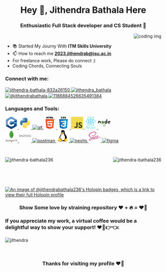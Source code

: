 
<h1 align="center" >Hey 👋, Jithendra Bathala Here</h1>
<h3 align="center" >Enthusiastic Full Stack developer and CS Student 🚀</h3>

<img src="https://c.tenor.com/GfSX-u7VGM4AAAAC/tenor.gif" alt="coding img" align="right" height="220" />

<p align="left"> <a href="https://twitter.com/" target="blank"><img src="https://img.shields.io/twitter/follow/?logo=twitter&style=for-the-badge" alt="" /></a> </p>

- 📚 Started My Journy With **ITM Skills University**
- 📫 How to reach me **2023.jithendrab@isu.ac.in**
- For freelance work, Please do connect :)
- Coding Chords, Connecting Souls

<h3 align="left">Connect with me:</h3>
<p align="left">
  <a href="https://linkedin.com/in/jithendra-bathala-832a26150" target="blank">
    <img align="center" src="https://raw.githubusercontent.com/rahuldkjain/github-profile-readme-generator/master/src/images/icons/Social/linked-in-alt.svg" alt="jithendra-bathala-832a26150" height="30" width="40" />
  </a>
  <a href="https://instagram.com/jithendra_bathala" target="blank">
    <img align="center" src="https://raw.githubusercontent.com/rahuldkjain/github-profile-readme-generator/master/src/images/icons/Social/instagram.svg" alt="jithendra_bathala" height="30" width="40" />
  </a>
  <a href="https://medium.com/@jithendrabathala" target="blank">
    <img align="center" src="https://miro.medium.com/v2/resize:fit:1400/1*psYl0y9DUzZWtHzFJLIvTw.png" alt="@jithendrabathala" height="30" />
  </a>
  <a href="https://discord.com/users/1186884526635491384" target="blank">
    <img align="center" src="https://raw.githubusercontent.com/rahuldkjain/github-profile-readme-generator/master/src/images/icons/Social/discord.svg" alt="1186884526635491384" height="30" width="40" />
  </a>
</p>

<h3 align="left">Languages and Tools:</h3>
<p align="left">
  <a href="https://www.w3schools.com/cpp/" target="_blank" rel="noreferrer">
    <img src="https://raw.githubusercontent.com/devicons/devicon/master/icons/cplusplus/cplusplus-original.svg" alt="cplusplus" width="40" height="40"/>
  </a>
  <a href="https://www.python.org" target="_blank" rel="noreferrer">
    <img src="https://raw.githubusercontent.com/devicons/devicon/master/icons/python/python-original.svg" alt="python" width="40" height="40"/>
  </a>
  <a href="https://git-scm.com/" target="_blank" rel="noreferrer">
    <img src="https://www.vectorlogo.zone/logos/git-scm/git-scm-icon.svg" alt="git" width="40" height="40"/>
  </a>
  <a href="https://www.w3.org/html/" target="_blank" rel="noreferrer">
    <img src="https://raw.githubusercontent.com/devicons/devicon/master/icons/html5/html5-original-wordmark.svg" alt="html5" width="40" height="40"/>
  </a>
  <a href="https://www.w3schools.com/css/" target="_blank" rel="noreferrer">
    <img src="https://raw.githubusercontent.com/devicons/devicon/master/icons/css3/css3-original-wordmark.svg" alt="css3" width="40" height="40"/>
  </a>
  <a href="https://developer.mozilla.org/en-US/docs/Web/JavaScript" target="_blank" rel="noreferrer">
    <img src="https://raw.githubusercontent.com/devicons/devicon/master/icons/javascript/javascript-original.svg" alt="javascript" width="40" height="40"/>
  </a>
  <a href="https://reactjs.org/" target="_blank" rel="noreferrer">
    <img src="https://raw.githubusercontent.com/devicons/devicon/master/icons/react/react-original-wordmark.svg" alt="react" width="40" height="40"/>
  </a>
   <a href="https://nodejs.org" target="_blank" rel="noreferrer">
    <img src="https://raw.githubusercontent.com/devicons/devicon/master/icons/nodejs/nodejs-original-wordmark.svg" alt="nodejs" width="40" height="40"/>
  </a>

  <br />
  
  <a href="https://www.mongodb.com/" target="_blank" rel="noreferrer">
    <img src="https://raw.githubusercontent.com/devicons/devicon/master/icons/mongodb/mongodb-original-wordmark.svg" alt="mongodb" width="40" height="40"/>
  </a>
  <a href="https://expressjs.com" target="_blank" rel="noreferrer">
    <img src="https://raw.githubusercontent.com/devicons/devicon/master/icons/express/express-original-wordmark.svg" alt="express" width="40" height="40"/>
  </a>
  <a href="https://postman.com" target="_blank" rel="noreferrer">
    <img src="https://www.vectorlogo.zone/logos/getpostman/getpostman-icon.svg" alt="postman" width="40" height="40"/>
  </a>
  <a href="https://www.linux.org/" target="_blank" rel="noreferrer">
    <img src="https://raw.githubusercontent.com/devicons/devicon/master/icons/linux/linux-original.svg" alt="linux" width="40" height="40"/>
  </a>
  <a href="https://nextjs.org/" target="_blank" rel="noreferrer">
    <img src="https://w7.pngwing.com/pngs/87/586/png-transparent-next-js-hd-logo.png" alt="nextjs" width="40" height="40"/>
  </a>
  <a href="https://sass-lang.com" target="_blank" rel="noreferrer">
    <img src="https://raw.githubusercontent.com/devicons/devicon/master/icons/sass/sass-original.svg" alt="sass" width="40" height="40"/>
  </a>
  <a href="https://www.figma.com/" target="_blank" rel="noreferrer">
    <img src="https://www.vectorlogo.zone/logos/figma/figma-icon.svg" alt="figma" width="40" height="40"/>
  </a>
  
  <br />
  
</p>

<br />

<p>
  <img src="https://github-readme-stats.vercel.app/api/top-langs?username=jithendra-bathala236&show_icons=true&locale=en&layout=compact" alt="jithendra-bathala236"/>
  <img align="right" src="https://github-readme-stats.vercel.app/api?username=jithendra-bathala236&show_icons=true&locale=en" alt="jithendra-bathala236" />
</p>
<br />
<br />
<br />

[![An image of @jithendrabathala236's Holopin badges, which is a link to view their full Holopin profile](https://holopin.me/jithendrabathala236)][holopin]

[holopin]:https://www.holopin.io/@jithendrabathala236


<h3 align="center" >Show Some love by straining repository ❤️ + 🔥 = ❤️‍🔥</h3>

<h3 align="left">If you appreciate my work, a virtual coffee would be a delightful way to show your support! ❤️‍🔥👉👈:</h3>
<p>
  <a href="https://www.buymeacoffee.com/jithendra">
    <img align="left" src="https://cdn.buymeacoffee.com/buttons/v2/default-yellow.png" height="50" width="210" alt="jithendra" />
  </a>
</p>

<br />
<br />
<br />

<h3 align="center">Thanks for visiting my profile ❤️🚀</h3>



 
